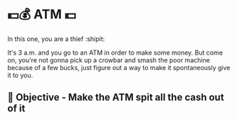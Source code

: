 # :dollar::moneybag: ATM :dollar:

In this one, you are a thief :shipit:

It's 3 a.m. and you go to an ATM in order to make some money. But come on, you're not gonna pick up a crowbar and smash the poor machine because of a few bucks, just figure out a way to make it spontaneously give it to you.

## :checkered_flag: Objective - Make the ATM spit all the cash out of it
